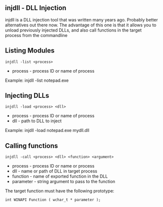 injdll - DLL Injection
----------------------

injdll is a DLL injection tool that was written many years ago. Probably better alternatives out there now. The advantage of this one is that it allows you to unload previously injected DLLs, and also call functions in the target process from the commandline


Listing Modules
---------------

    injdll -list <process>

* process - process ID or name of process

Example:
    injdll -list notepad.exe

Injecting DLLs
---------------

    injdll -load <process> <dll> 

* process - process ID or name of process
* dll - path to DLL to inject

Example:
    injdll -load notepad.exe mydll.dll


Calling functions
-----------------

    injdll -call <process> <dll> <function> <argument>

* process - process ID or name or process
* dll - name or path of DLL in target process
* function - name of exported function in the DLL
* parameter - string argument to pass to the function

The target function must have the following prototype:

    int WINAPI Function ( wchar_t * parameter );



